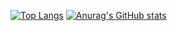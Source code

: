 [![Top Langs](https://github-readme-stats.vercel.app/api/top-langs/?username=DennKK&layout=compact)](https://github.com/anuraghazra/github-readme-stats)
[![Anurag's GitHub stats](https://github-readme-stats.vercel.app/api?username=DennKK)](https://github.com/anuraghazra/github-readme-stats)
